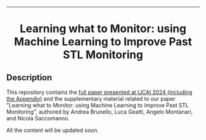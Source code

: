 ---

<div align="center">  
  
# Learning what to Monitor: using Machine Learning to Improve Past STL Monitoring     
 
</div>

## Description   
This repository contains the [full paper presented at IJCAI 2024 (including the Appendix)](https://github.com/dslab-uniud/ppSTL-IJCAI2024/blob/main/IJCAI_2024_framework_canonical.pdf) and the supplementary material related to our paper "Learning what to Monitor: using Machine Learning to Improve Past STL Monitoring", authored by Andrea Brunello, Luca Geatti, Angelo Montanari, and Nicola Saccomanno.

All the content will be updated soon.

